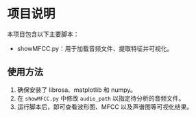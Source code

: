 # 项目说明

本项目包含以下主要脚本：
- showMFCC.py：用于加载音频文件、提取特征并可视化。

## 使用方法
1. 确保安装了 librosa、matplotlib 和 numpy。
2. 在 `showMFCC.py` 中修改 `audio_path` 以指定待分析的音频文件。
3. 运行脚本后，即可查看波形图、MFCC 以及声谱图等可视化结果。
